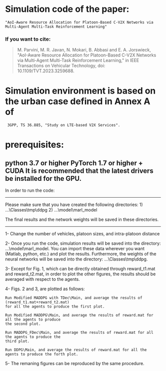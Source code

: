 
# Simulation code of the paper:
    "AoI-Aware Resource Allocation for Platoon-Based C-V2X Networks via Multi-Agent Multi-Task Reinforcement Learning"

### If you want to cite: 
>M. Parvini, M. R. Javan, N. Mokari, B. Abbasi and E. A. Jorswieck, "AoI-Aware Resource Allocation for Platoon-Based C-V2X Networks via Multi-Agent Multi-Task Reinforcement Learning," in IEEE Transactions on Vehicular Technology, doi: 10.1109/TVT.2023.3259688.

# Simulation environment is based on the urban case defined in Annex A of 
     3GPP, TS 36.885, "Study on LTE-based V2X Services".

# prerequisites:
python 3.7 or higher
PyTorch 1.7 or higher + CUDA
It is recommended that the latest drivers be installed for the GPU.
---------------------------------------------------------------------------------------

In order to run the code:
***
Please make sure that you have created the following directories:
	1) ...\Classes\tmp\ddpg
	2) ...\model\marl_model

The final results and the network weights will be saved in these directories.
***

1- Change the number of vehicles, platoon sizes, and intra-platoon distance

2- Once you run the code, simulation results will be saved into the directory: 
   ...\model\marl_model. You can import these data wherever you want (Matlab, python, etc.) 
   and plot the results. Furthermore, the weights of the neural networks will be saved into 
   the directory: ...\Classes\tmp\ddpg. 

3- Except for Fig. 1, which can be directly obtained through reward_t1.mat and reward_t2.mat, 
   in order to plot the other figures, the results should be averaged with respect to the agents.

4- Figs. 2 and 3, are plotted as follows:

	Run Modified MADDPG with TDec\Main, and average the results of (reward_t1.mat+reward_t2.mat) 
	for all the agents to produce the first plot. 
	
	Run Modified MADDPG\Main, and average the results of reward.mat for all the agents to produce 
	the second plot.
	
	Run MADDPG_FDec\Main, and average the results of reward.mat for all the agents to produce the 
	third plot.
	
	Run DDPG\Main, and average the results of reward.mat for all the agents to produce the forth plot.

5- The remaning figures can be reproduced by the same procedure.
